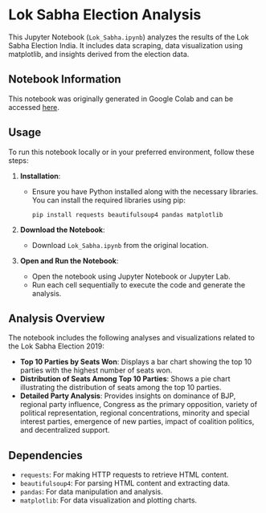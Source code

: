 # Lok Sabha Election Analysis

This Jupyter Notebook (`Lok_Sabha.ipynb`) analyzes the results of the Lok Sabha Election India. It includes data scraping, data visualization using matplotlib, and insights derived from the election data.

## Notebook Information

This notebook was originally generated in Google Colab and can be accessed [here](https://colab.research.google.com/drive/1aQ5dGSB8Kn1KvnfZ9SYpH_oHvv6TKHLD).

## Usage

To run this notebook locally or in your preferred environment, follow these steps:

1. **Installation**:
   - Ensure you have Python installed along with the necessary libraries. You can install the required libraries using pip:
     ```
     pip install requests beautifulsoup4 pandas matplotlib
     ```

2. **Download the Notebook**:
   - Download `Lok_Sabha.ipynb` from the original location.

3. **Open and Run the Notebook**:
   - Open the notebook using Jupyter Notebook or Jupyter Lab.
   - Run each cell sequentially to execute the code and generate the analysis.

## Analysis Overview

The notebook includes the following analyses and visualizations related to the Lok Sabha Election 2019:

- **Top 10 Parties by Seats Won**: Displays a bar chart showing the top 10 parties with the highest number of seats won.
- **Distribution of Seats Among Top 10 Parties**: Shows a pie chart illustrating the distribution of seats among the top 10 parties.
- **Detailed Party Analysis**: Provides insights on dominance of BJP, regional party influence, Congress as the primary opposition, variety of political representation, regional concentrations, minority and special interest parties, emergence of new parties, impact of coalition politics, and decentralized support.

## Dependencies

- `requests`: For making HTTP requests to retrieve HTML content.
- `beautifulsoup4`: For parsing HTML content and extracting data.
- `pandas`: For data manipulation and analysis.
- `matplotlib`: For data visualization and plotting charts.



